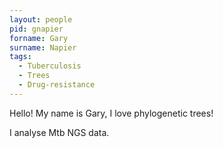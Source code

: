 ```yaml
---
layout: people
pid: gnapier
forname: Gary
surname: Napier
tags:
  - Tuberculosis
  - Trees
  - Drug-resistance
---
```

Hello! My name is Gary, I love phylogenetic trees!

I analyse Mtb NGS data.